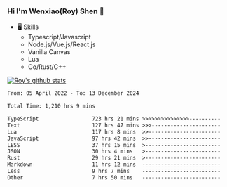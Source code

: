 ### Hi I'm Wenxiao(Roy) Shen 👋
- 🖥 Skills
  - Typescript/Javascript
  - Node.js/Vue.js/React.js
  - Vanilla Canvas
  - Lua
  - Go/Rust/C++

[![Roy's github stats](https://github-readme-stats.vercel.app/api?username=RoyShen12&show_icons=true&theme=radical&hide=prs,contribs)](https://github.com/anuraghazra/github-readme-stats)
<!--START_SECTION:waka-->

```txt
From: 05 April 2022 - To: 13 December 2024

Total Time: 1,210 hrs 9 mins

TypeScript                 723 hrs 21 mins >>>>>>>>>>>>>>>----------   59.39 %
Text                       127 hrs 47 mins >>>----------------------   10.49 %
Lua                        117 hrs 8 mins  >>-----------------------   09.62 %
JavaScript                 97 hrs 42 mins  >>-----------------------   08.02 %
LESS                       37 hrs 15 mins  >------------------------   03.06 %
JSON                       30 hrs 4 mins   >------------------------   02.47 %
Rust                       29 hrs 21 mins  >------------------------   02.41 %
Markdown                   11 hrs 12 mins  -------------------------   00.92 %
Less                       9 hrs 7 mins    -------------------------   00.75 %
Other                      7 hrs 50 mins   -------------------------   00.64 %
```

<!--END_SECTION:waka-->
